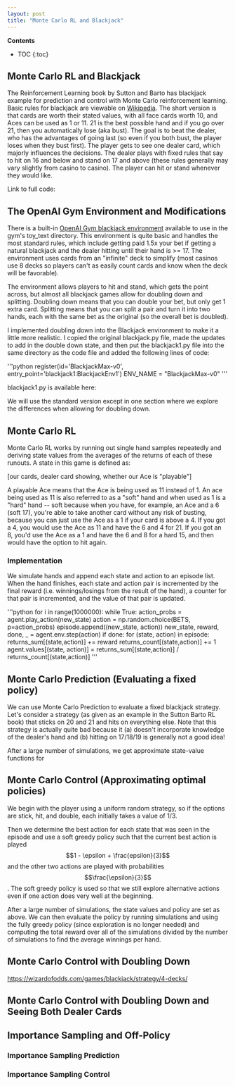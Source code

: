 ```yaml
---
layout: post
title: "Monte Carlo RL and Blackjack"
---
```


**Contents**
* TOC
{:toc}

## Monte Carlo RL and Blackjack
The Reinforcement Learning book by Sutton and Barto has blackjack example for prediction and control with Monte Carlo reinforcement learning. Basic rules for blackjack are viewable on [Wikipedia](https://en.wikipedia.org/wiki/Blackjack). The short version is that cards are worth their stated values, with all face cards worth 10, and Aces can be used as 1 or 11. 21 is the best possible hand and if you go over 21, then you automatically lose (aka bust). The goal is to beat the dealer, who has the advantages of going last (so even if you both bust, the player loses when they bust first). The player gets to see one dealer card, which majorly influences the decisions. The dealer plays with fixed rules that say to hit on 16 and below and stand on 17 and above (these rules generally may vary slightly from casino to casino). The player can hit or stand whenever they would like. 

Link to full code: 

## The OpenAI Gym Environment and Modifications
There is a built-in [OpenAI Gym blackjack environment](https://github.com/openai/gym/blob/master/gym/envs/toy_text/blackjack.py) available to use in the gym's toy_text directory. This environment is quite basic and handles the most standard rules, which include getting paid 1.5x your bet if getting a natural blackjack and the dealer hitting until their hand is >= 17. The environment uses cards from an "infinite" deck to simplify (most casinos use 8 decks so players can't as easily count cards and know when the deck will be favorable).

The environment allows players to hit and stand, which gets the point across, but almost all blackjack games allow for doubling down and splitting. Doubling down means that you can double your bet, but only get 1 extra card. Splitting means that you can split a pair and turn it into two hands, each with the same bet as the original (so the overall bet is doubled). 

I implemented doubling down into the Blackjack environment to make it a little more realistic. I copied the original blackjack.py file, made the updates to add in the double down state, and then put the blackjack1.py file into the same directory as the code file and added the following lines of code: 

'''python
register(id='BlackjackMax-v0', entry_point='blackjack1:BlackjackEnv1')
ENV_NAME = "BlackjackMax-v0"
'''

blackjack1.py is available here: 

We will use the standard version except in one section where we explore the differences when allowing for doubling down. 

## Monte Carlo RL 
Monte Carlo RL works by running out single hand samples repeatedly and deriving state values from the averages of the returns of each of these runouts. A state in this game is defined as:

[our cards, dealer card showing, whether our Ace is "playable"]
 
A playable Ace means that the Ace is being used as 11 instead of 1. An ace being used as 11 is also referred to as a "soft" hand and when used as 1 is a "hard" hand -- soft because when you have, for example, an Ace and a 6 (soft 17), you're able to take another card without any risk of busting, because you can just use the Ace as a 1 if your card is above a 4. If you got a 4, you would use the Ace as 11 and have the 6 and 4 for 21. If you got an 8, you'd use the Ace as a 1 and have the 6 and 8 for a hard 15, and then would have the option to hit again. 

### Implementation
We simulate hands and append each state and action to an episode list. When the hand finishes, each state and action pair is incremented by the final reward (i.e. winnings/losings from the result of the hand), a counter for that pair is incremented, and the value of that pair is updated. 

'''python
for i in range(1000000):
	while True:
		action_probs = agent.play_action(new_state)
		action = np.random.choice(BETS, p=action_probs)
		episode.append((new_state, action))
		new_state, reward, done, _ = agent.env.step(action)
		if done:
			for (state, action) in episode:
				returns_sum[(state,action)] += reward
				returns_count[(state,action)] += 1
				agent.values[(state, action)] = returns_sum[(state,action)] / returns_count[(state,action)]
'''


## Monte Carlo Prediction (Evaluating a fixed policy)
We can use Monte Carlo Prediction to evaluate a fixed blackjack strategy. Let's consider a strategy (as given as an example in the Sutton Barto RL book) that sticks on 20 and 21 and hits on everything else. Note that this strategy is actually quite bad because it (a) doesn't incorporate knowledge of the dealer's hand and (b) hitting on 17/18/19 is generally not a good idea! 

After a large number of simulations, we get approximate state-value functions for 


## Monte Carlo Control (Approximating optimal policies)

We begin with the player using a uniform random strategy, so if the options are stick, hit, and double, each initially takes a value of 1/3. 


Then we determine the best action for each state that was seen in the episode and use a soft greedy policy such that the current best action is played $$1 - \epsilon + \frac{epsilon}{3}$$ and the other two actions are played with probabilities $$\frac{\epsilon}{3}$$. The soft greedy policy is used so that we still explore alternative actions even if one action does very well at the beginning. 

After a large number of simulations, the state values and policy are set as above. We can then evaluate the policy by running simulations and using the fully greedy policy (since exploration is no longer needed) and computing the total reward over all of the simulations divided by the number of simulations to find the average winnings per hand. 

## Monte Carlo Control with Doubling Down
https://wizardofodds.com/games/blackjack/strategy/4-decks/

## Monte Carlo Control with Doubling Down and Seeing Both Dealer Cards

## Importance Sampling and Off-Policy

### Importance Sampling Prediction

### Importance Sampling Control